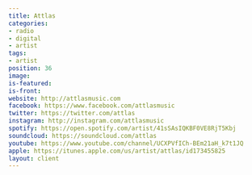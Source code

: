 ```yaml
---
title: Attlas
categories:
- radio
- digital
- artist
tags:
- artist
position: 36
image: 
is-featured: 
is-front: 
website: http://attlasmusic.com
facebook: https://www.facebook.com/attlasmusic
twitter: https://twitter.com/attlas
instagram: http://instagram.com/attlasmusic
spotify: https://open.spotify.com/artist/41sSAsIQKBF0VE8RjT5Kbj
soundcloud: https://soundcloud.com/attlas
youtube: https://www.youtube.com/channel/UCXPVfICh-BEm21aH_k7t1JQ
apple: https://itunes.apple.com/us/artist/attlas/id173455825
layout: client
---
```


